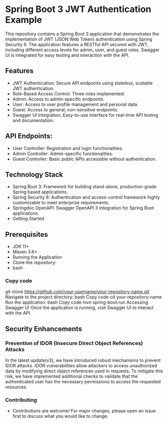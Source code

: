 # Spring Boot 3 JWT Authentication Example
This repository contains a Spring Boot 3 application that demonstrates the implementation of JWT (JSON Web Token) authentication using Spring Security 6. The application features a RESTful API secured with JWT, including different access levels for admin, user, and guest roles. Swagger UI is integrated for easy testing and interaction with the API.

## Features
- JWT Authentication: Secure API endpoints using stateless, scalable JWT authentication.
- Role-Based Access Control: Three roles implemented:
- Admin: Access to admin-specific endpoints.
- User: Access to user profile management and personal data.
- Guest: Access to general, non-sensitive endpoints.
- Swagger UI Integration: Easy-to-use interface for real-time API testing and documentation.
  
## API Endpoints:
- User Controller: Registration and login functionalities.
- Admin Controller: Admin-specific functionalities.
- Guest Controller: Basic public APIs accessible without authentication.
  
## Technology Stack
- Spring Boot 3: Framework for building stand-alone, production-grade Spring based applications.
- Spring Security 6: Authentication and access-control framework highly customizable to meet enterprise requirements.
- Springdoc OpenAPI: Swagger OpenAPI 3 integration for Spring Boot applications.
- Getting Started
  
## Prerequisites
- JDK 11+
- Maven 3.6+
- Running the Application
- Clone the repository:
- bash
  
### Copy code
git clone https://github.com/your-username/your-repository-name.git
Navigate to the project directory:
bash
Copy code
cd your-repository-name
Run the application:
bash
Copy code
mvn spring-boot:run
Accessing Swagger UI
Once the application is running, visit Swagger UI to interact with the API.

## Security Enhancements

### Prevention of IDOR (Insecure Direct Object References) Attacks
In the latest update(v3), we have introduced robust mechanisms to prevent IDOR attacks. IDOR vulnerabilities allow attackers to access unauthorized data by modifying direct object references used in requests. To mitigate this risk, we have implemented additional checks to validate that the authenticated user has the necessary permissions to access the requested resources.

### Contributing
* Contributions are welcome! For major changes, please open an issue first to discuss what you would like to change.
